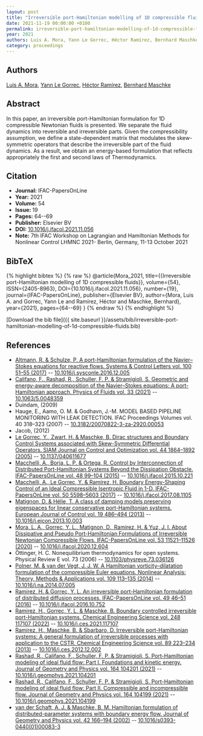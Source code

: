 ```yaml
---
layout: post
title: "Irreversible port-Hamiltonian modelling of 1D compressible fluids"
date: 2021-11-19 00:00:00 +0100
permalink: irreversible-port-hamiltonian-modelling-of-1d-compressible-fluids
year: 2021
authors: Luis A. Mora, Yann Le Gorrec, Héctor Ramírez, Bernhard Maschke
category: proceedings
---
```

 
## Authors
[Luis A. Mora](authors/luis-a-mora), [Yann Le Gorrec](authors/yann-le-gorrec), [Héctor Ramírez](authors/hector-ramirez), [Bernhard Maschke](authors/bernhard-maschke)
 
## Abstract
In this paper, an irreversible port-Hamiltonian formulation for 1D compressible Newtonian fluids is presented. We separate the fluid dynamics into reversible and irreversible parts. Given the compressibility assumption, we define a state-dependent matrix that modulates the skew-symmetric operators that describe the irreversible part of the fluid dynamics. As a result, we obtain an energy-based formulation that reflects appropriately the first and second laws of Thermodynamics.
 
## Citation
- **Journal:** IFAC-PapersOnLine
- **Year:** 2021
- **Volume:** 54
- **Issue:** 19
- **Pages:** 64--69
- **Publisher:** Elsevier BV
- **DOI:** [10.1016/j.ifacol.2021.11.056](https://doi.org/10.1016/j.ifacol.2021.11.056)
- **Note:** 7th IFAC Workshop on Lagrangian and Hamiltonian Methods for Nonlinear Control LHMNC 2021- Berlin, Germany, 11-13 October 2021
 
## BibTeX
{% highlight bibtex %}
{% raw %}
@article{Mora_2021,
  title={{Irreversible port-Hamiltonian modelling of 1D compressible fluids}},
  volume={54},
  ISSN={2405-8963},
  DOI={10.1016/j.ifacol.2021.11.056},
  number={19},
  journal={IFAC-PapersOnLine},
  publisher={Elsevier BV},
  author={Mora, Luis A. and Gorrec, Yann Le and Ramírez, Héctor and Maschke, Bernhard},
  year={2021},
  pages={64--69}
}
{% endraw %}
{% endhighlight %}
 
[Download the bib file]({{ site.baseurl }}/assets/bib/irreversible-port-hamiltonian-modelling-of-1d-compressible-fluids.bib)
 
## References
- [Altmann, R. & Schulze, P. A port-Hamiltonian formulation of the Navier–Stokes equations for reactive flows. Systems &amp; Control Letters vol. 100 51–55 (2017)](a-port-hamiltonian-formulation-of-the-navier-stokes-equations-for-reactive-flows) -- [10.1016/j.sysconle.2016.12.005](https://doi.org/10.1016/j.sysconle.2016.12.005)
- [Califano, F., Rashad, R., Schuller, F. P. & Stramigioli, S. Geometric and energy-aware decomposition of the Navier–Stokes equations: A port-Hamiltonian approach. Physics of Fluids vol. 33 (2021)](geometric-and-energy-aware-decomposition-of-the-navier-stokes-equations-a-port-hamiltonian-approach) -- [10.1063/5.0048359](https://doi.org/10.1063/5.0048359)
- Duindam, (2009)
- Hauge, E., Aamo, O. M. & Godhavn, J.-M. MODEL BASED PIPELINE MONITORING WITH LEAK DETECTION. IFAC Proceedings Volumes vol. 40 318–323 (2007) -- [10.3182/20070822-3-za-2920.00053](https://doi.org/10.3182/20070822-3-za-2920.00053)
- Jacob, (2012)
- [Le Gorrec, Y., Zwart, H. & Maschke, B. Dirac structures and Boundary Control Systems associated with Skew-Symmetric Differential Operators. SIAM Journal on Control and Optimization vol. 44 1864–1892 (2005)](dirac-structures-and-boundary-control-systems-associated-with-skew-symmetric-differential-operators) -- [10.1137/040611677](https://doi.org/10.1137/040611677)
- [Macchelli, A., Borja, L. P. & Ortega, R. Control by Interconnection of Distributed Port-Hamiltonian Systems Beyond the Dissipation Obstacle. IFAC-PapersOnLine vol. 48 99–104 (2015)](control-by-interconnection-of-distributed-port-hamiltonian-systems-beyond-the-dissipation-obstacle) -- [10.1016/j.ifacol.2015.10.221](https://doi.org/10.1016/j.ifacol.2015.10.221)
- [Macchelli, A., Le Gorrec, Y. & Ramírez, H. Boundary Energy-Shaping Control of an Ideal Compressible Isentropic Fluid in 1-D. IFAC-PapersOnLine vol. 50 5598–5603 (2017)](boundary-energy-shaping-control-of-an-ideal-compressible-isentropic-fluid-in-1-d) -- [10.1016/j.ifacol.2017.08.1105](https://doi.org/10.1016/j.ifacol.2017.08.1105)
- [Matignon, D. & Hélie, T. A class of damping models preserving eigenspaces for linear conservative port-Hamiltonian systems. European Journal of Control vol. 19 486–494 (2013)](a-class-of-damping-models-preserving-eigenspaces-for-linear-conservative-port-hamiltonian-systems) -- [10.1016/j.ejcon.2013.10.003](https://doi.org/10.1016/j.ejcon.2013.10.003)
- [Mora, L. A., Gorrec, Y. L., Matignon, D., Ramirez, H. & Yuz, J. I. About Dissipative and Pseudo Port-Hamiltonian Formulations of Irreversible Newtonian Compressible Flows. IFAC-PapersOnLine vol. 53 11521–11526 (2020)](about-dissipative-and-pseudo-port-hamiltonian-formulations-of-irreversible-newtonian-compressible-flows) -- [10.1016/j.ifacol.2020.12.604](https://doi.org/10.1016/j.ifacol.2020.12.604)
- Öttinger, H. C. Nonequilibrium thermodynamics for open systems. Physical Review E vol. 73 (2006) -- [10.1103/physreve.73.036126](https://doi.org/10.1103/physreve.73.036126)
- [Polner, M. & van der Vegt, J. J. W. A Hamiltonian vorticity–dilatation formulation of the compressible Euler equations. Nonlinear Analysis: Theory, Methods &amp; Applications vol. 109 113–135 (2014)](a-hamiltonian-vorticity-dilatation-formulation-of-the-compressible-euler-equations) -- [10.1016/j.na.2014.07.005](https://doi.org/10.1016/j.na.2014.07.005)
- [Ramirez, H. & Gorrec, Y. L. An irreversible port-Hamiltonian formulation of distributed diffusion processes. IFAC-PapersOnLine vol. 49 46–51 (2016)](an-irreversible-port-hamiltonian-formulation-of-distributed-diffusion-processes) -- [10.1016/j.ifacol.2016.10.752](https://doi.org/10.1016/j.ifacol.2016.10.752)
- [Ramirez, H., Gorrec, Y. L. & Maschke, B. Boundary controlled irreversible port-Hamiltonian systems. Chemical Engineering Science vol. 248 117107 (2022)](boundary-controlled-irreversible-port-hamiltonian-systems) -- [10.1016/j.ces.2021.117107](https://doi.org/10.1016/j.ces.2021.117107)
- [Ramirez, H., Maschke, B. & Sbarbaro, D. Irreversible port-Hamiltonian systems: A general formulation of irreversible processes with application to the CSTR. Chemical Engineering Science vol. 89 223–234 (2013)](irreversible-port-hamiltonian-systems-a-general-formulation-of-irreversible-processes-with-application-to-the-cstr) -- [10.1016/j.ces.2012.12.002](https://doi.org/10.1016/j.ces.2012.12.002)
- [Rashad, R., Califano, F., Schuller, F. P. & Stramigioli, S. Port-Hamiltonian modeling of ideal fluid flow: Part I. Foundations and kinetic energy. Journal of Geometry and Physics vol. 164 104201 (2021)](port-hamiltonian-modeling-of-ideal-fluid-flow-part-i-foundations-and-kinetic-energy) -- [10.1016/j.geomphys.2021.104201](https://doi.org/10.1016/j.geomphys.2021.104201)
- [Rashad, R., Califano, F., Schuller, F. P. & Stramigioli, S. Port-Hamiltonian modeling of ideal fluid flow: Part II. Compressible and incompressible flow. Journal of Geometry and Physics vol. 164 104199 (2021)](port-hamiltonian-modeling-of-ideal-fluid-flow-part-ii-compressible-and-incompressible-flow) -- [10.1016/j.geomphys.2021.104199](https://doi.org/10.1016/j.geomphys.2021.104199)
- [van der Schaft, A. J. & Maschke, B. M. Hamiltonian formulation of distributed-parameter systems with boundary energy flow. Journal of Geometry and Physics vol. 42 166–194 (2002)](hamiltonian-formulation-of-distributed-parameter-systems-with-boundary-energy-flow) -- [10.1016/s0393-0440(01)00083-3](https://doi.org/10.1016/s0393-0440(01)00083-3)

